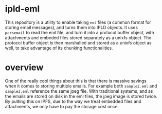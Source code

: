 # ipld-eml

This repository is a utility to enable taking `eml` files (a common format for storing email messages), and turns them into IPLD objects. It uses `parsemail` to read the eml file, and turn it into a protocol buffer object, with attachments and embeded files stored separately as a unixfs object. The protocol buffer object is then marshalled and stored as a unixfs object as well, to take advantage of its chunking functionalities.

# overview

One of the really cool things about this is that there is massive savings when it comes to storing multiple emails. For example both `sample2.eml`  and `sample3.eml` reference the same jpeg file. With traditional systems, and as the emails are stored on disk in the eml files, the jpeg image is stored twice. By putting this on IPFS, due to the way we treat embedded files and attachments, we only have to pay the storage cost once.